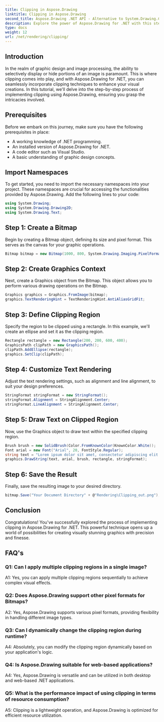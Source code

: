 ```yaml
---
title: Clipping in Aspose.Drawing
linktitle: Clipping in Aspose.Drawing
second_title: Aspose.Drawing .NET API - Alternative to System.Drawing.Common
description: Explore the power of Aspose.Drawing for .NET with this step-by-step tutorial on implementing clipping for enhanced graphic design.
type: docs
weight: 12
url: /net/rendering/clipping/
---
```

## Introduction

In the realm of graphic design and image processing, the ability to selectively display or hide portions of an image is paramount. This is where clipping comes into play, and with Aspose.Drawing for .NET, you can seamlessly incorporate clipping techniques to enhance your visual creations. In this tutorial, we'll delve into the step-by-step process of implementing clipping using Aspose.Drawing, ensuring you grasp the intricacies involved.

## Prerequisites

Before we embark on this journey, make sure you have the following prerequisites in place:

- A working knowledge of .NET programming.
- An installed version of Aspose.Drawing for .NET.
- A code editor such as Visual Studio.
- A basic understanding of graphic design concepts.

## Import Namespaces

To get started, you need to import the necessary namespaces into your project. These namespaces are crucial for accessing the functionalities provided by Aspose.Drawing. Add the following lines to your code:

```csharp
using System.Drawing;
using System.Drawing.Drawing2D;
using System.Drawing.Text;
```

## Step 1: Create a Bitmap

Begin by creating a Bitmap object, defining its size and pixel format. This serves as the canvas for your graphic operations. 

```csharp
Bitmap bitmap = new Bitmap(1000, 800, System.Drawing.Imaging.PixelFormat.Format32bppPArgb);
```

## Step 2: Create Graphics Context

Next, create a Graphics object from the Bitmap. This object allows you to perform various drawing operations on the Bitmap.

```csharp
Graphics graphics = Graphics.FromImage(bitmap);
graphics.TextRenderingHint = TextRenderingHint.AntiAliasGridFit;
```

## Step 3: Define Clipping Region

Specify the region to be clipped using a rectangle. In this example, we'll create an ellipse and set it as the clipping region.

```csharp
Rectangle rectangle = new Rectangle(200, 200, 600, 400);
GraphicsPath clipPath = new GraphicsPath();
clipPath.AddEllipse(rectangle);
graphics.SetClip(clipPath);
```

## Step 4: Customize Text Rendering

Adjust the text rendering settings, such as alignment and line alignment, to suit your design preferences.

```csharp
StringFormat stringFormat = new StringFormat();
stringFormat.Alignment = StringAlignment.Center;
stringFormat.LineAlignment = StringAlignment.Center;
```

## Step 5: Draw Text on Clipped Region

Now, use the Graphics object to draw text within the specified clipping region.

```csharp
Brush brush = new SolidBrush(Color.FromKnownColor(KnownColor.White));
Font arial = new Font("Arial", 20, FontStyle.Regular);
string text = "Lorem ipsum dolor sit amet, consectetur adipiscing elit. ..."; // (Text truncated for brevity)
graphics.DrawString(text, arial, brush, rectangle, stringFormat);
```

## Step 6: Save the Result

Finally, save the resulting image to your desired directory.

```csharp
bitmap.Save("Your Document Directory" + @"Rendering\Clipping_out.png");
```

## Conclusion

Congratulations! You've successfully explored the process of implementing clipping in Aspose.Drawing for .NET. This powerful technique opens up a world of possibilities for creating visually stunning graphics with precision and finesse.

## FAQ's

### Q1: Can I apply multiple clipping regions in a single image?

A1: Yes, you can apply multiple clipping regions sequentially to achieve complex visual effects.

### Q2: Does Aspose.Drawing support other pixel formats for Bitmaps?

A2: Yes, Aspose.Drawing supports various pixel formats, providing flexibility in handling different image types.

### Q3: Can I dynamically change the clipping region during runtime?

A4: Absolutely, you can modify the clipping region dynamically based on your application's logic.

### Q4: Is Aspose.Drawing suitable for web-based applications?

A4: Yes, Aspose.Drawing is versatile and can be utilized in both desktop and web-based .NET applications.

### Q5: What is the performance impact of using clipping in terms of resource consumption?

A5: Clipping is a lightweight operation, and Aspose.Drawing is optimized for efficient resource utilization.
